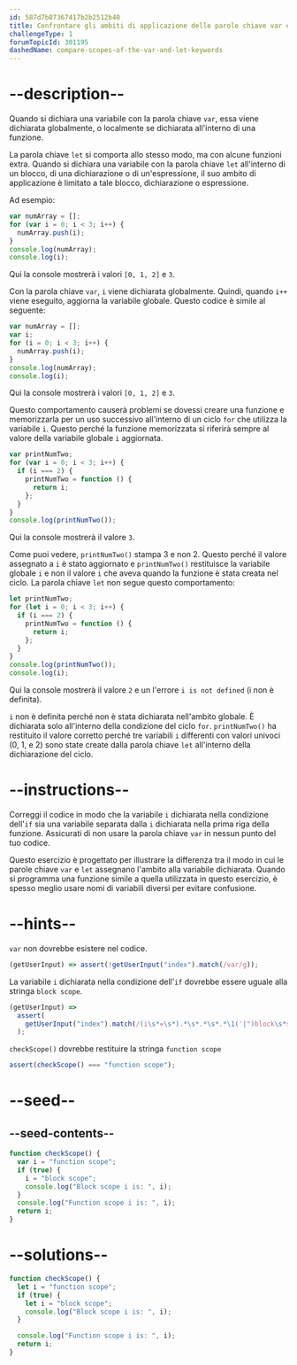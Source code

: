 ```yaml
---
id: 587d7b87367417b2b2512b40
title: Confrontare gli ambiti di applicazione delle parole chiave var e let
challengeType: 1
forumTopicId: 301195
dashedName: compare-scopes-of-the-var-and-let-keywords
---
```


# --description--

Quando si dichiara una variabile con la parola chiave `var`, essa viene dichiarata globalmente, o localmente se dichiarata all'interno di una funzione.

La parola chiave `let` si comporta allo stesso modo, ma con alcune funzioni extra. Quando si dichiara una variabile con la parola chiave `let` all'interno di un blocco, di una dichiarazione o di un'espressione, il suo ambito di applicazione è limitato a tale blocco, dichiarazione o espressione.

Ad esempio:

```js
var numArray = [];
for (var i = 0; i < 3; i++) {
  numArray.push(i);
}
console.log(numArray);
console.log(i);
```

Qui la console mostrerà i valori `[0, 1, 2]` e `3`.

Con la parola chiave `var`, `i` viene dichiarata globalmente. Quindi, quando `i++` viene eseguito, aggiorna la variabile globale. Questo codice è simile al seguente:

```js
var numArray = [];
var i;
for (i = 0; i < 3; i++) {
  numArray.push(i);
}
console.log(numArray);
console.log(i);
```

Qui la console mostrerà i valori `[0, 1, 2]` e `3`.

Questo comportamento causerà problemi se dovessi creare una funzione e memorizzarla per un uso successivo all'interno di un ciclo `for` che utilizza la variabile `i`. Questo perché la funzione memorizzata si riferirà sempre al valore della variabile globale `i` aggiornata.

```js
var printNumTwo;
for (var i = 0; i < 3; i++) {
  if (i === 2) {
    printNumTwo = function () {
      return i;
    };
  }
}
console.log(printNumTwo());
```

Qui la console mostrerà il valore `3`.

Come puoi vedere, `printNumTwo()` stampa 3 e non 2. Questo perché il valore assegnato a `i` è stato aggiornato e `printNumTwo()` restituisce la variabile globale `i` e non il valore `i` che aveva quando la funzione è stata creata nel ciclo. La parola chiave `let` non segue questo comportamento:

```js
let printNumTwo;
for (let i = 0; i < 3; i++) {
  if (i === 2) {
    printNumTwo = function () {
      return i;
    };
  }
}
console.log(printNumTwo());
console.log(i);
```

Qui la console mostrerà il valore `2` e un l'errore `i is not defined` (i non è definita).

`i` non è definita perché non è stata dichiarata nell'ambito globale. È dichiarata solo all'interno della condizione del ciclo `for`. `printNumTwo()` ha restituito il valore corretto perché tre variabili `i` differenti con valori univoci (0, 1, e 2) sono state create dalla parola chiave `let` all'interno della dichiarazione del ciclo.

# --instructions--

Correggi il codice in modo che la variabile `i` dichiarata nella condizione dell'`if` sia una variabile separata dalla `i` dichiarata nella prima riga della funzione. Assicurati di non usare la parola chiave `var` in nessun punto del tuo codice.

Questo esercizio è progettato per illustrare la differenza tra il modo in cui le parole chiave `var` e `let` assegnano l'ambito alla variabile dichiarata. Quando si programma una funzione simile a quella utilizzata in questo esercizio, è spesso meglio usare nomi di variabili diversi per evitare confusione.

# --hints--

`var` non dovrebbe esistere nel codice.

```js
(getUserInput) => assert(!getUserInput("index").match(/var/g));
```

La variabile `i` dichiarata nella condizione dell'`if` dovrebbe essere uguale alla stringa `block scope`.

```js
(getUserInput) =>
  assert(
    getUserInput("index").match(/(i\s*=\s*).*\s*.*\s*.*\1('|")block\s*scope\2/g)
  );
```

`checkScope()` dovrebbe restituire la stringa `function scope`

```js
assert(checkScope() === "function scope");
```

# --seed--

## --seed-contents--

```js
function checkScope() {
  var i = "function scope";
  if (true) {
    i = "block scope";
    console.log("Block scope i is: ", i);
  }
  console.log("Function scope i is: ", i);
  return i;
}
```

# --solutions--

```js
function checkScope() {
  let i = "function scope";
  if (true) {
    let i = "block scope";
    console.log("Block scope i is: ", i);
  }

  console.log("Function scope i is: ", i);
  return i;
}
```
